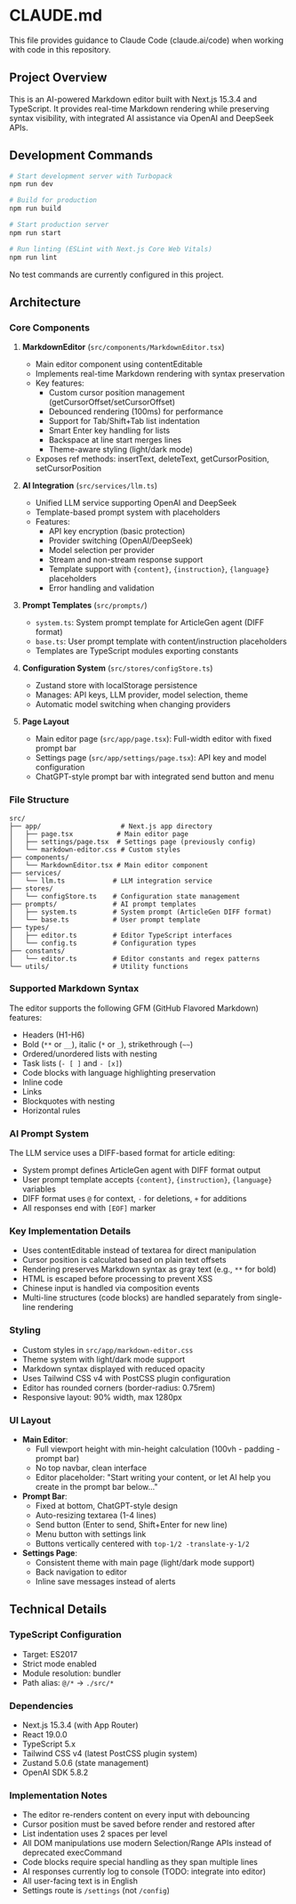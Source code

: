 # CLAUDE.md

This file provides guidance to Claude Code (claude.ai/code) when working with code in this repository.

## Project Overview

This is an AI-powered Markdown editor built with Next.js 15.3.4 and TypeScript. It provides real-time Markdown rendering while preserving syntax visibility, with integrated AI assistance via OpenAI and DeepSeek APIs.

## Development Commands

```bash
# Start development server with Turbopack
npm run dev

# Build for production
npm run build

# Start production server
npm run start

# Run linting (ESLint with Next.js Core Web Vitals)
npm run lint
```

No test commands are currently configured in this project.

## Architecture

### Core Components

1. **MarkdownEditor** (`src/components/MarkdownEditor.tsx`)
   - Main editor component using contentEditable
   - Implements real-time Markdown rendering with syntax preservation
   - Key features:
     - Custom cursor position management (getCursorOffset/setCursorOffset)
     - Debounced rendering (100ms) for performance
     - Support for Tab/Shift+Tab list indentation
     - Smart Enter key handling for lists
     - Backspace at line start merges lines
     - Theme-aware styling (light/dark mode)
   - Exposes ref methods: insertText, deleteText, getCursorPosition, setCursorPosition

2. **AI Integration** (`src/services/llm.ts`)
   - Unified LLM service supporting OpenAI and DeepSeek
   - Template-based prompt system with placeholders
   - Features:
     - API key encryption (basic protection)
     - Provider switching (OpenAI/DeepSeek)
     - Model selection per provider
     - Stream and non-stream response support
     - Template support with `{content}`, `{instruction}`, `{language}` placeholders
     - Error handling and validation

3. **Prompt Templates** (`src/prompts/`)
   - `system.ts`: System prompt template for ArticleGen agent (DIFF format)
   - `base.ts`: User prompt template with content/instruction placeholders
   - Templates are TypeScript modules exporting constants

4. **Configuration System** (`src/stores/configStore.ts`)
   - Zustand store with localStorage persistence
   - Manages: API keys, LLM provider, model selection, theme
   - Automatic model switching when changing providers

5. **Page Layout**
   - Main editor page (`src/app/page.tsx`): Full-width editor with fixed prompt bar
   - Settings page (`src/app/settings/page.tsx`): API key and model configuration
   - ChatGPT-style prompt bar with integrated send button and menu

### File Structure

```
src/
├── app/                    # Next.js app directory
│   ├── page.tsx           # Main editor page
│   ├── settings/page.tsx  # Settings page (previously config)
│   └── markdown-editor.css # Custom styles
├── components/
│   └── MarkdownEditor.tsx # Main editor component
├── services/
│   └── llm.ts            # LLM integration service
├── stores/
│   └── configStore.ts    # Configuration state management
├── prompts/              # AI prompt templates
│   ├── system.ts         # System prompt (ArticleGen DIFF format)
│   └── base.ts           # User prompt template
├── types/
│   ├── editor.ts         # Editor TypeScript interfaces
│   └── config.ts         # Configuration types
├── constants/
│   └── editor.ts         # Editor constants and regex patterns
└── utils/                # Utility functions
```

### Supported Markdown Syntax

The editor supports the following GFM (GitHub Flavored Markdown) features:
- Headers (H1-H6)
- Bold (`**` or `__`), italic (`*` or `_`), strikethrough (`~~`)
- Ordered/unordered lists with nesting
- Task lists (`- [ ]` and `- [x]`)
- Code blocks with language highlighting preservation
- Inline code
- Links
- Blockquotes with nesting
- Horizontal rules

### AI Prompt System

The LLM service uses a DIFF-based format for article editing:
- System prompt defines ArticleGen agent with DIFF format output
- User prompt template accepts `{content}`, `{instruction}`, `{language}` variables
- DIFF format uses `@` for context, `-` for deletions, `+` for additions
- All responses end with `[EOF]` marker

### Key Implementation Details

- Uses contentEditable instead of textarea for direct manipulation
- Cursor position is calculated based on plain text offsets
- Rendering preserves Markdown syntax as gray text (e.g., `**` for bold)
- HTML is escaped before processing to prevent XSS
- Chinese input is handled via composition events
- Multi-line structures (code blocks) are handled separately from single-line rendering

### Styling

- Custom styles in `src/app/markdown-editor.css`
- Theme system with light/dark mode support
- Markdown syntax displayed with reduced opacity
- Uses Tailwind CSS v4 with PostCSS plugin configuration
- Editor has rounded corners (border-radius: 0.75rem)
- Responsive layout: 90% width, max 1280px

### UI Layout

- **Main Editor**: 
  - Full viewport height with min-height calculation (100vh - padding - prompt bar)
  - No top navbar, clean interface
  - Editor placeholder: "Start writing your content, or let AI help you create in the prompt bar below..."
- **Prompt Bar**: 
  - Fixed at bottom, ChatGPT-style design
  - Auto-resizing textarea (1-4 lines)
  - Send button (Enter to send, Shift+Enter for new line)
  - Menu button with settings link
  - Buttons vertically centered with `top-1/2 -translate-y-1/2`
- **Settings Page**: 
  - Consistent theme with main page (light/dark mode support)
  - Back navigation to editor
  - Inline save messages instead of alerts

## Technical Details

### TypeScript Configuration
- Target: ES2017
- Strict mode enabled
- Module resolution: bundler
- Path alias: `@/*` → `./src/*`

### Dependencies
- Next.js 15.3.4 (with App Router)
- React 19.0.0
- TypeScript 5.x
- Tailwind CSS v4 (latest PostCSS plugin system)
- Zustand 5.0.6 (state management)
- OpenAI SDK 5.8.2

### Implementation Notes
- The editor re-renders content on every input with debouncing
- Cursor position must be saved before render and restored after
- List indentation uses 2 spaces per level
- All DOM manipulations use modern Selection/Range APIs instead of deprecated execCommand
- Code blocks require special handling as they span multiple lines
- AI responses currently log to console (TODO: integrate into editor)
- All user-facing text is in English
- Settings route is `/settings` (not `/config`)